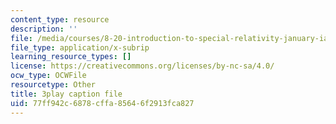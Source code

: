 ```yaml
---
content_type: resource
description: ''
file: /media/courses/8-20-introduction-to-special-relativity-january-iap-2021/77ff942c6878cffa85646f2913fca827_MVJzzWfAwNY.srt
file_type: application/x-subrip
learning_resource_types: []
license: https://creativecommons.org/licenses/by-nc-sa/4.0/
ocw_type: OCWFile
resourcetype: Other
title: 3play caption file
uid: 77ff942c-6878-cffa-8564-6f2913fca827
---
```

